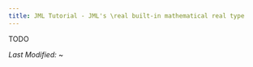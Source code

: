 ```yaml
---
title: JML Tutorial - JML's \real built-in mathematical real type
---
```


TODO

<i>Last Modified: <script type="text/javascript"> document.write(new Date(document.lastModified).toUTCString())</script></i>
~                                                                                                                                                                                                                             

